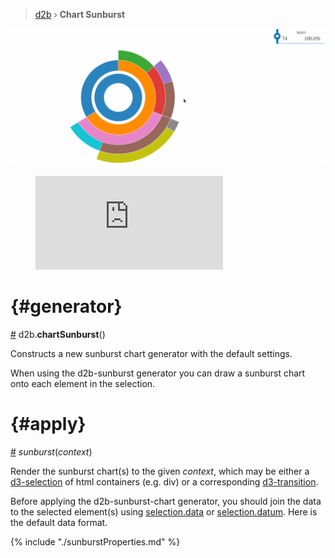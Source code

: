 > [d2b](../README.md) › **Chart Sunburst**

![Local Image](../gifs/chart-sunburst.gif)

<figure class="sunburst_default">
<iframe src="https://codesandbox.io/embed/github/d2bjs/demos/tree/master/charts/sunburst/default?runonclick=0" frameborder="0" allowfullscreen="true" mozallowfullscreen="true" webkitallowfullscreen="true"></iframe>
</figure>

# {#generator}
[#](#generator) d2b.**chartSunburst**()

Constructs a new sunburst chart generator with the default settings.

When using the d2b-sunburst generator you can draw a sunburst chart onto each element in the selection.

# {#apply}
[#](#apply) *sunburst*(*context*)

Render the sunburst chart(s) to the given *context*, which may be either a [d3-selection](https://github.com/d3/d3-selection) of html containers (e.g. div) or a corresponding [d3-transition](https://github.com/d3/d3-transition).

Before applying the d2b-sunburst-chart generator, you should join the data to the selected element(s) using [selection.data](https://github.com/d3/d3-selection#selection_data) or [selection.datum](https://github.com/d3/d3-selection#selection_datum). Here is the default data format.

{% include "./sunburstProperties.md" %}